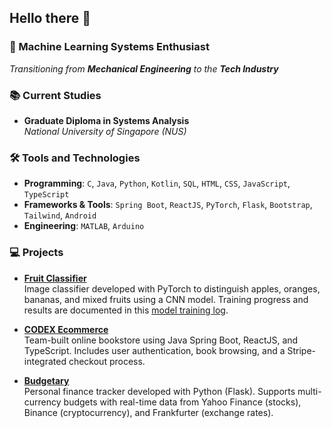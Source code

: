 ## Hello there 👋

### 🚀 Machine Learning Systems Enthusiast

*Transitioning from **Mechanical Engineering** to the **Tech Industry***

### 📚 Current Studies

- **Graduate Diploma in Systems Analysis**  
  *National University of Singapore (NUS)*

### 🛠️ Tools and Technologies

- **Programming**: `C`, `Java`, `Python`, `Kotlin`, `SQL`, `HTML`, `CSS`, `JavaScript`,
  `TypeScript`  
- **Frameworks & Tools**: `Spring Boot`, `ReactJS`, `PyTorch`, `Flask`, `Bootstrap`,
  `Tailwind`, `Android`
- **Engineering**: `MATLAB`, `Arduino`

### 💻 Projects

- [**Fruit Classifier**](https://github.com/Ammmoe/Fruit-Classifier)  
  Image classifier developed with PyTorch to distinguish apples, oranges,
  bananas, and mixed fruits using a CNN model. Training progress and results
  are documented in this [model training log](https://nusu-my.sharepoint.com/:x:/r/personal/e1505293_u_nus_edu/Documents/(ML)%20CA%20Training%20Document.xlsx?d=wd538bb3d4e0e441791b118d9f0ad23f7&csf=1&web=1&e=OtnOwu).

- [**CODEX Ecommerce**](https://github.com/GDIPSA60-Team-5/simba-ecommerce)  
  Team-built online bookstore using Java Spring Boot, ReactJS, and TypeScript.
  Includes user authentication, book browsing, and a Stripe-integrated checkout process.

- [**Budgetary**](https://github.com/Ammmoe/Budgetary)  
  Personal finance tracker developed with Python (Flask). Supports
  multi-currency budgets with real-time data from Yahoo Finance (stocks),
  Binance (cryptocurrency), and Frankfurter (exchange rates).
